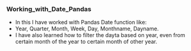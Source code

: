 ### Working_with_Date_Pandas
-  In this I have worked with Pandas Date function like:
-  Year, Quarter, Month, Week, Day, Monthname, Dayname.
-  I have also learned how to filter the dayta based on year, even from certain month of the year to certain month of other year. 
